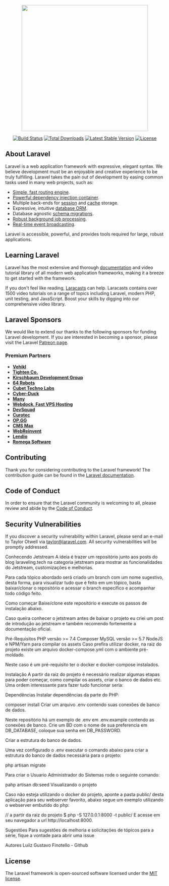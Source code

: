 <p align="center"><a href="https://laravel.com" target="_blank"><img src="https://raw.githubusercontent.com/laravel/art/master/logo-lockup/5%20SVG/2%20CMYK/1%20Full%20Color/laravel-logolockup-cmyk-red.svg" width="400"></a></p>

<p align="center">
<a href="https://travis-ci.org/laravel/framework"><img src="https://travis-ci.org/laravel/framework.svg" alt="Build Status"></a>
<a href="https://packagist.org/packages/laravel/framework"><img src="https://img.shields.io/packagist/dt/laravel/framework" alt="Total Downloads"></a>
<a href="https://packagist.org/packages/laravel/framework"><img src="https://img.shields.io/packagist/v/laravel/framework" alt="Latest Stable Version"></a>
<a href="https://packagist.org/packages/laravel/framework"><img src="https://img.shields.io/packagist/l/laravel/framework" alt="License"></a>
</p>

## About Laravel

Laravel is a web application framework with expressive, elegant syntax. We believe development must be an enjoyable and creative experience to be truly fulfilling. Laravel takes the pain out of development by easing common tasks used in many web projects, such as:

-   [Simple, fast routing engine](https://laravel.com/docs/routing).
-   [Powerful dependency injection container](https://laravel.com/docs/container).
-   Multiple back-ends for [session](https://laravel.com/docs/session) and [cache](https://laravel.com/docs/cache) storage.
-   Expressive, intuitive [database ORM](https://laravel.com/docs/eloquent).
-   Database agnostic [schema migrations](https://laravel.com/docs/migrations).
-   [Robust background job processing](https://laravel.com/docs/queues).
-   [Real-time event broadcasting](https://laravel.com/docs/broadcasting).

Laravel is accessible, powerful, and provides tools required for large, robust applications.

## Learning Laravel

Laravel has the most extensive and thorough [documentation](https://laravel.com/docs) and video tutorial library of all modern web application frameworks, making it a breeze to get started with the framework.

If you don't feel like reading, [Laracasts](https://laracasts.com) can help. Laracasts contains over 1500 video tutorials on a range of topics including Laravel, modern PHP, unit testing, and JavaScript. Boost your skills by digging into our comprehensive video library.

## Laravel Sponsors

We would like to extend our thanks to the following sponsors for funding Laravel development. If you are interested in becoming a sponsor, please visit the Laravel [Patreon page](https://patreon.com/taylorotwell).

### Premium Partners

-   **[Vehikl](https://vehikl.com/)**
-   **[Tighten Co.](https://tighten.co)**
-   **[Kirschbaum Development Group](https://kirschbaumdevelopment.com)**
-   **[64 Robots](https://64robots.com)**
-   **[Cubet Techno Labs](https://cubettech.com)**
-   **[Cyber-Duck](https://cyber-duck.co.uk)**
-   **[Many](https://www.many.co.uk)**
-   **[Webdock, Fast VPS Hosting](https://www.webdock.io/en)**
-   **[DevSquad](https://devsquad.com)**
-   **[Curotec](https://www.curotec.com/services/technologies/laravel/)**
-   **[OP.GG](https://op.gg)**
-   **[CMS Max](https://www.cmsmax.com/)**
-   **[WebReinvent](https://webreinvent.com/?utm_source=laravel&utm_medium=github&utm_campaign=patreon-sponsors)**
-   **[Lendio](https://lendio.com)**
-   **[Romega Software](https://romegasoftware.com)**

## Contributing

Thank you for considering contributing to the Laravel framework! The contribution guide can be found in the [Laravel documentation](https://laravel.com/docs/contributions).

## Code of Conduct

In order to ensure that the Laravel community is welcoming to all, please review and abide by the [Code of Conduct](https://laravel.com/docs/contributions#code-of-conduct).

## Security Vulnerabilities

If you discover a security vulnerability within Laravel, please send an e-mail to Taylor Otwell via [taylor@laravel.com](mailto:taylor@laravel.com). All security vulnerabilities will be promptly addressed.

Conhecendo Jetstream
A ideia é trazer um repositório junto aos posts do blog laraveling.tech na categoria jetstream para mostrar as funcionalidades do Jetstream, customizações e melhorias.

Para cada tópico abordado será criado um branch com um nome sugestivo, desta forma, para visualizar tudo que é feito em um tópico, basta baixar/clonar o repositório e acessar o branch específico e acompanhar todo código feito.

Como começar
Baixe/clone este repositório e execute os passos de instalação abaixo.

Caso queira conhecer o jetstream antes de baixar o projeto eu criei um post de introdução ao jetstream e também recomendo fortemente a documentação oficial.

Pré-Requisitos
PHP versão >= 7.4
Composer
MySQL versão >= 5.7
NodeJS e NPM/Yarn para compilar os assets
Caso prefira utilizar docker, na raiz do projeto existe um arquivo docker-compose.yml com o ambiente pré-moldado.

Neste caso é um pré-requisito ter o docker e docker-compose instalados.

Instalação
A partir da raiz do projeto é necessário realizar algumas etapas para poder começar, como compilar os assets, criar o banco de dados etc. Uma ordem interessante para fazer tudo funcionar seria:

Dependências
Instalar dependências da parte do PHP:

composer install
Criar um arquivo .env contendo suas conexões de banco de dados.

Neste repositório há um exemplo de .env em .env.example contendo as conexões de banco. Crie um BD com o nome de sua preferencia em DB_DATABASE, coloque sua senha em DB_PASSWORD.

Criar a estrutura do banco de dados.

Uma vez configurado o .env executar o comando abaixo para criar a estrutura do banco de dados necessária para o projeto:

php artisan migrate

Para criar o Usuario Administrador do Sistemas rode o seguinte comando:

pahp artisan db:seed
Visualizando o projeto

Caso não esteja utilizando o docker do projeto, aponte a pasta public/ desta aplicação para seu webserver favorito, abaixo segue um exemplo utilizando o webserver embutido do php:

// a partir da raiz do projeto
$ php -S 127.0.0.1:8000 -t public/
E acesse em seu navegador a url http://localhost:8000.

Sugestões
Para sugestões de melhoria e solicitações de tópicos para a série, fique a vontade para abrir uma issue

Autores
Luiiz Gustavo Finotello - Github

## License

The Laravel framework is open-sourced software licensed under the [MIT license](https://opensource.org/licenses/MIT).
